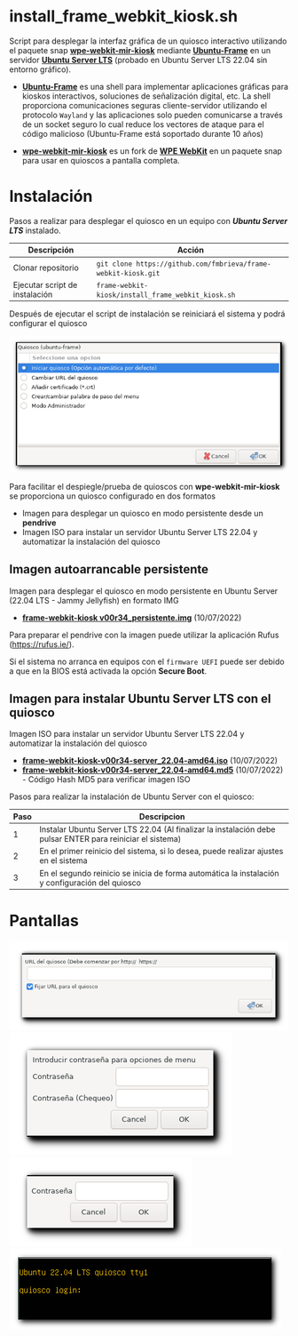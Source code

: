 # install_frame_webkit_kiosk.sh 

Script para desplegar la interfaz gráfica de un quiosco interactivo  utilizando el paquete snap [**wpe-webkit-mir-kiosk**](https://gitlab.com/glancr/wpe-webkit-snap) mediante [**Ubuntu-Frame**](https://mir-server.io/ubuntu-frame) en un servidor [**Ubuntu Server LTS**](https://ubuntu.com/download/server) (probado en Ubuntu Server LTS 22.04 sin entorno gráfico).

- [**Ubuntu-Frame**](https://mir-server.io/ubuntu-frame) es una shell para implementar aplicaciones gráficas para kioskos interactivos, soluciones de señalización digital, etc. La shell proporciona comunicaciones seguras cliente-servidor utilizando el protocolo ```Wayland``` y las aplicaciones solo pueden comunicarse a través de un socket seguro lo cual reduce los vectores de ataque para el código malicioso (Ubuntu-Frame está soportado durante 10 años)

- [**wpe-webkit-mir-kiosk**](https://gitlab.com/glancr/wpe-webkit-snap) es un fork de [**WPE WebKit**](https://wpewebkit.org/) en un paquete snap para usar en quioscos a pantalla completa.

# Instalación

Pasos a realizar para desplegar el quiosco en un equipo con ***Ubuntu Server LTS*** instalado.

| Descripción | Acción |
| --- | ---- |
| Clonar repositorio | ```git clone https://github.com/fmbrieva/frame-webkit-kiosk.git```|
| Ejecutar script de instalación | ```frame-webkit-kiosk/install_frame_webkit_kiosk.sh```|

Después de ejecutar el script de instalación se reiniciará el sistema y podrá configurar el quiosco

<img src="images/frame-webkit-kiosk_01.png" >
  
Para facilitar el despiegle/prueba de quioscos con **wpe-webkit-mir-kiosk** se proporciona un quiosco configurado en dos formatos

- Imagen para desplegar un quiosco en modo persistente desde un **pendrive**
- Imagen ISO para instalar un servidor Ubuntu Server LTS 22.04 y automatizar la instalación del quiosco

## Imagen autoarrancable persistente 

Imagen para desplegar el quiosco en modo persistente en Ubuntu Server (22.04 LTS - Jammy Jellyfish) en formato IMG

- [**frame-webkit-kiosk v00r34_persistente.img**](https://drive.google.com/file/d/1jdU6VU5s2qzEto4L5-AjsCOtCc9z-Y48/view?usp=sharing) (10/07/2022) 

Para preparar el pendrive con la imagen puede utilizar la aplicación Rufus (https://rufus.ie/). 

Si el sistema no arranca en equipos con el ```firmware UEFI``` puede ser debido a que en la BIOS está activada la opción **Secure Boot**.

## Imagen para instalar Ubuntu Server LTS con el quiosco

Imagen ISO para instalar un servidor Ubuntu Server LTS 22.04 y automatizar la instalación del quiosco

- [**frame-webkit-kiosk-v00r34-server_22.04-amd64.iso**](https://drive.google.com/file/d/1G_a9wdiKLcE7agOzZ3lMZqzDmKWt34qj/view?usp=sharing) (10/07/2022)
- [**frame-webkit-kiosk-v00r34-server_22.04-amd64.md5**](https://drive.google.com/file/d/1YSXAL1DroPNZzh8S83QQ3niTfj1g5JSt/view?usp=sharing) (10/07/2022) - Código Hash MD5 para verificar imagen ISO 

Pasos para realizar la instalación de Ubuntu Server con el quiosco:

| Paso | Descripcion |
| --- | ---- |
| 1 | Instalar Ubuntu Server LTS 22.04 (Al finalizar la instalación debe pulsar ENTER para reiniciar el sistema) |
| 2 | En el primer reinicio del sistema, si lo desea, puede realizar ajustes en el sistema |
| 3 | En el segundo reinicio se inicia de forma automática la instalación y configuración del quiosco |

# Pantallas

  <img src="images/frame-webkit-kiosk_02.png" >
    
  <img src="images/frame-webkit-kiosk_04.png" >
  
  <img src="images/frame-webkit-kiosk_05.png" >

  <img src="images/frame-webkit-kiosk_06.png" >

